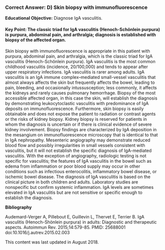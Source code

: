 
### Correct Answer: D) Skin biopsy with immunofluorescence 

**Educational Objective:** Diagnose IgA vasculitis.

#### **Key Point:** The classic triad for IgA vasculitis (Henoch-Schönlein purpura) is purpura, abdominal pain, and arthralgia; diagnosis is established with biopsy of the affected organ.

Skin biopsy with immunofluorescence is appropriate in this patient with purpura, abdominal pain, and arthralgia, which is the classic triad for IgA vasculitis (Henoch-Schönlein purpura). IgA vasculitis is the most common childhood vasculitis (incidence, 20/100,000) and tends to appear after upper respiratory infections. IgA vasculitis is rarer among adults. IgA vasculitis is an IgA immune complex–mediated small-vessel vasculitis that almost always affects the skin but frequently affects the bowel, leading to pain, bleeding, and occasionally intussusception; less commonly, it affects the kidneys and rarely causes pulmonary hemorrhage. Biopsy of the most accessible affected organ, in this case the skin, will establish the diagnosis by demonstrating leukocytoclastic vasculitis with predominance of IgA deposits on immunofluorescence. Furthermore, skin biopsy is easily obtainable and does not expose the patient to radiation or contrast agents or the risks of kidney biopsy. Kidney biopsy is reserved for patients in whom the diagnosis is uncertain or if there is clinical evidence of severe kidney involvement. Biopsy findings are characterized by IgA deposition in the mesangium on immunofluorescence microscopy that is identical to that in IgA nephropathy.
Mesenteric angiography may demonstrate reduced blood flow and possibly irregularities in small vessels consistent with vasculitis, but it will not establish the specific diagnosis of IgA-mediated vasculitis. With the exception of angiography, radiologic testing is not specific for vasculitis; the features of IgA vasculitis in the bowel such as edema from inflammation or poor blood supply may occur in other conditions such as infectious enterocolitis, inflammatory bowel disease, or ischemic bowel disease.
The diagnosis of IgA vasculitis is based on the clinical picture in both children and adults. Laboratory studies are nonspecific but confirm systemic inflammation. IgA levels are sometimes elevated in IgA vasculitis but are not sensitive or specific enough to establish the diagnosis.

**Bibliography**

Audemard-Verger A, Pillebout E, Guillevin L, Thervet E, Terrier B. IgA vasculitis (Henoch-Shönlein purpura) in adults: Diagnostic and therapeutic aspects. Autoimmun Rev. 2015;14:579-85. PMID: 25688001 doi:10.1016/j.autrev.2015.02.003

This content was last updated in August 2018.
